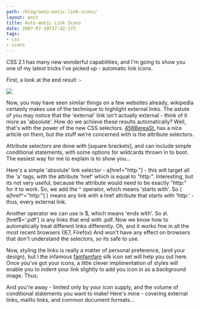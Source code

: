 ```yaml
---
path: /blog/auto-matic-link-icons/
layout: post
title: Auto-matic Link Icons
date: 2007-07-10T17:42:17Z
tags:
- css
- icons
---
```


CSS 2.1 has many new wonderful capabilities, and I'm going to show you one of my latest tricks I've picked up - automatic link icons.

First, a look at the end result :-

![](auto-matic-link-icons.png)

Now, you may have seen similar things on a few websites already, wikipedia certainly makes use of the technique to highlight external links. The astute of you may notice that the 'external' link isn't actually external - think of it more as 'absolute'. How do we achieve these results automatically? Well, that's with the power of the new CSS selectors. [456BereaSt.](http://www.456bereastreet.com/archive/200509/css_21_selectors_part_1/) has a nice article on them, but the stuff we're concerned with is the attribute selectors.

Attribute selectors are done with \[square brackets\], and can include simple conditional statements, with some options for wildcards thrown in to boot. The easiest way for me to explain is to show you...

Here's a simple 'absolute' link selector - a\[href="http:"\] - this will target all the 'a' tags, with the attribute 'href' which is equal to "http:". Interesting, but its not very useful, because the attribute would need to be exactly "http:" for it to work. So, we add the ^ operator, which means 'starts with'. So ( a\[href^="http:"\] ) means any link with a href attribute that starts with 'http:' - thus, every external link.

Another operator we can use is $, which means 'ends with'. So a\[href$='.pdf'\] is any links that end with .pdf. Now we know how to automatically treat different links differently. Oh, and it works fine in all the most recent browsers (IE7, Firefox) And won't have any effect on browsers that don't understand the selectors, so its safe to use.

Now, styling the links is really a matter of personal preference, (and your design), but I the infamous [famfamfam](http://www.famfamfam.com/) silk icon set will help you out here. Once you've got your icons, a little clever implimentation of styles will enable you to indent your link slightly to add you icon in as a background image. Thus;


<script src="https://gist.github.com/1074526.js"> </script>

And you're away - limited only by your icon supply, and the volume of conditional statements you want to make! Here's mine - covering external links, mailto links, and common document formats...

<script src="https://gist.github.com/1074522.js"> </script>